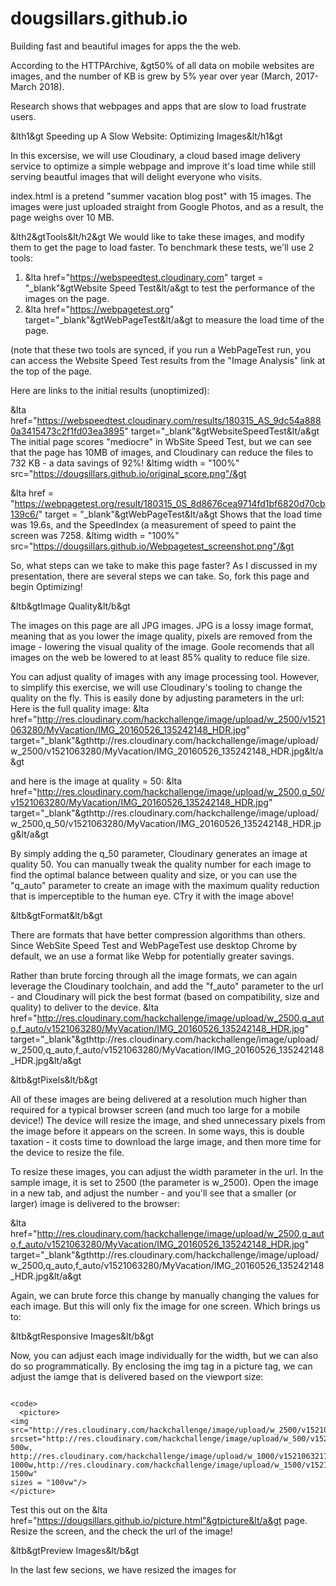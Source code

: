 # dougsillars.github.io

Building fast and beautiful images for apps the the web.  

According to the HTTPArchive, &gt50% of all data on mobile websites are images, and the number of KB is grew by 5% year over year (March, 2017- March 2018).

Research shows that webpages and apps that are slow to load frustrate users.

&lth1&gt Speeding up A Slow Website: Optimizing Images&lt/h1&gt

In this excersise, we will use Cloudinary, a cloud based image delivery service to optimize a simple webpage and improve it's load time while still serving beautful images that will delight everyone who visits.

index.html is a pretend "summer vacation blog post" with 15 images.  The images were just uploaded straight from Google Photos, and as a result, the page weighs over 10 MB.

&lth2&gtTools&lt/h2&gt
We would like to take these images, and modify them to get the page to load faster.  To benchmark these tests, we'll use 2 tools:

1. &lta href="https://webspeedtest.cloudinary.com" target = "_blank"&gtWebsite Speed Test&lt/a&gt to test the performance of the images on the page.
2. &lta href="https://webpagetest.org" target="_blank"&gtWebPageTest&lt/a&gt to measure the load time of the page.

(note that these two tools are synced, if you run a WebPageTest run, you can access the Website Speed Test results from the "Image Analysis" link at the top of the page.

Here are links to the initial results (unoptimized):

&lta href="https://webspeedtest.cloudinary.com/results/180315_AS_9dc54a8880a3415473c2f1fd03ea3895" target="_blank"&gtWebsiteSpeedTest&lt/a&gt 
The initial page scores "mediocre" in WbSite Speed Test, but we can see that the page has 10MB of images, and Cloudinary can reduce the files to 732 KB - a data savings of 92%!
&ltimg width = "100%" src="https://dougsillars.github.io/original_score.png"/&gt

&lta href = "https://webpagetest.org/result/180315_0S_8d8676cea9714fd1bf6820d70cb139c6/" target = "_blank"&gtWebPageTest&lt/a&gt
Shows that the load time was 19.6s, and the SpeedIndex (a measurement of speed to paint the screen was 7258.
&ltimg width = "100%" src="https://dougsillars.github.io/Webpagetest_screenshot.png"/&gt


So, what steps can we take to make this page faster?  As I discussed in my presentation, there are several steps we can take. So, fork this page and begin Optimizing!

&ltb&gtImage Quality&lt/b&gt

The images on this page are all JPG images.  JPG is a lossy image format, meaning that as you lower the image quality, pixels are removed from the image - lowering the visual quality of the image.  Goole recomends that all images on the web be lowered to at least 85% quality to reduce file size.

You can adjust quality of images with any image processing tool. However, to simplify this exercise, we will use Cloudinary's tooling to change the quality on the fly. This is easily done by adjusting parameters in the url:
Here is the full quality image:
&lta href="http://res.cloudinary.com/hackchallenge/image/upload/w_2500/v1521063280/MyVacation/IMG_20160526_135242148_HDR.jpg" target="_blank"&gthttp://res.cloudinary.com/hackchallenge/image/upload/w_2500/v1521063280/MyVacation/IMG_20160526_135242148_HDR.jpg&lt/a&gt

and here is the image at quality = 50:
&lta href="http://res.cloudinary.com/hackchallenge/image/upload/w_2500,q_50/v1521063280/MyVacation/IMG_20160526_135242148_HDR.jpg" target="_blank"&gthttp://res.cloudinary.com/hackchallenge/image/upload/w_2500,q_50/v1521063280/MyVacation/IMG_20160526_135242148_HDR.jpg&lt/a&gt

By simply adding the q_50 parameter, Cloudinary generates an image at quality 50.  You can manually tweak the quality number for each image to find the optimal balance between quality and size, or you can use the "q_auto" parameter to create an image with the maximum quality reduction that is imperceptible to the human eye. CTry it with the image above!


&ltb&gtFormat&lt/b&gt

There are formats that have better compression algorithms than others. Since WebSite Speed Test and WebPageTest use desktop Chrome by default, we an use a format like Webp for potentially greater savings.

Rather than brute forcing through all the image formats, we can again leverage the Cloudinary toolchain, and add the "f_auto" parameter to the url - and Cloudinary will pick the best format (based on compatibility, size and quality) to deliver to the device.
&lta href="http://res.cloudinary.com/hackchallenge/image/upload/w_2500,q_auto,f_auto/v1521063280/MyVacation/IMG_20160526_135242148_HDR.jpg" target="_blank"&gthttp://res.cloudinary.com/hackchallenge/image/upload/w_2500,q_auto,f_auto/v1521063280/MyVacation/IMG_20160526_135242148_HDR.jpg&lt/a&gt


&ltb&gtPixels&lt/b&gt

All of these images are being delivered at a resolution much higher than required for a typical browser screen (and much too large for a mobile device!)  The device will resize the image, and shed unnecessary pixels from the image before it appears on the screen.  In some ways, this is double taxation - it costs time to download the large image, and then more time for the device to resize the file.

To resize these images, you can adjust the width parameter in the url.  In the sample image, it is set to 2500 (the parameter is w_2500). Open the image in a new tab, and adjust the number - and you'll see that a smaller (or larger) image is delivered to the browser:

&lta href="http://res.cloudinary.com/hackchallenge/image/upload/w_2500,q_auto,f_auto/v1521063280/MyVacation/IMG_20160526_135242148_HDR.jpg" target="_blank"&gthttp://res.cloudinary.com/hackchallenge/image/upload/w_2500,q_auto,f_auto/v1521063280/MyVacation/IMG_20160526_135242148_HDR.jpg&lt/a&gt

Again, we can brute force this change by manually changing the values for each image.  But this will only fix the image for one screen.  Which brings us to:

&ltb&gtResponsive Images&lt/b&gt

Now, you can adjust each image individually for the width, but we can also do so programmatically.  By enclosing the img tag in a picture tag, we can adjust the iamge that is delivered based on the viewport size:

<pre><code>
&ltcode&gt
  &ltpicture&gt
&ltimg src="http://res.cloudinary.com/hackchallenge/image/upload/w_2500/v1521063217/MyVacation/IMG_20160619_173136306.jpg"
srcset="http://res.cloudinary.com/hackchallenge/image/upload/w_500/v1521063217/MyVacation/IMG_20160619_173136306.jpg 500w, http://res.cloudinary.com/hackchallenge/image/upload/w_1000/v1521063217/MyVacation/IMG_20160619_173136306.jpg 1000w,http://res.cloudinary.com/hackchallenge/image/upload/w_1500/v1521063217/MyVacation/IMG_20160619_173136306.jpg 1500w"
sizes = "100vw"/&gt
&lt/picture&gt
</code></pre>

Test this out on the &lta href="https://dougsillars.github.io/picture.html"&gtpicture&lt/a&gt page. Resize the screen, and the check the url of the image!




&ltb&gtPreview Images&lt/b&gt

In the last few secions, we have resized the images for